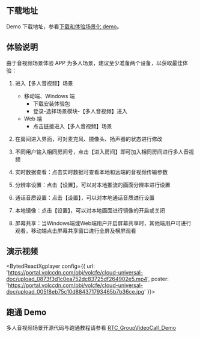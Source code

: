 ## 下载地址

Demo 下载地址，参看[下载和体验场景化 demo](75707.md#%E4%B8%8B%E8%BD%BD%E5%92%8C%E4%BD%93%E9%AA%8C%E5%9C%BA%E6%99%AF%E5%8C%96-demo)。

## 体验说明

由于音视频场景体验 APP 为多人场景，建议至少准备两个设备，以获取最佳体验：
1. 进入【多人音视频】场景

	  - 移动端、Windows 端
	    - 下载安装体验包
	    - 登录-选择场景模块-【多人音视频】进入
	  - Web 端
	    - 点击链接进入【多人音视频】场景
2. 在房间进入界面，可对麦克风、摄像头、扬声器的状态进行修改
3. 不同用户输入相同房间号，点击【进入房间】即可加入相同房间进行多人音视频
4. 实时数据查看：点击实时数据可查看本地和远端的音视频传输参数
5. 分辨率设置：点击【设置】，可以对本地推流的画面分辨率进行设置
6. 通话音质设置：点击【设置】，可以对本地通话音质进行设置
7. 本地镜像：点击【设置】，可以对本地画面进行镜像的开启或关闭
8. 屏幕共享：当Windows端或Web端用户开启屏幕共享时，其他端用户可进行观看，移动端点击屏幕共享窗口进行全屏及横屏观看

## 演示视频

<BytedReactXgplayer config={{ url: 'https://portal.volccdn.com/obj/volcfe/cloud-universal-doc/upload_0873f3d1c0ea752dc83725df264902e5.mp4', poster: 'https://portal.volccdn.com/obj/volcfe/cloud-universal-doc/upload_005f8eb75c10d884371793465b7b36ce.jpg' }}></BytedReactXgplayer>

## 跑通 Demo

多人音视频场景开源代码与跑通教程请参看 [RTC_GroupVideoCall_Demo](https://github.com/volcengine/RTC_GroupVideoCall_Demo)
